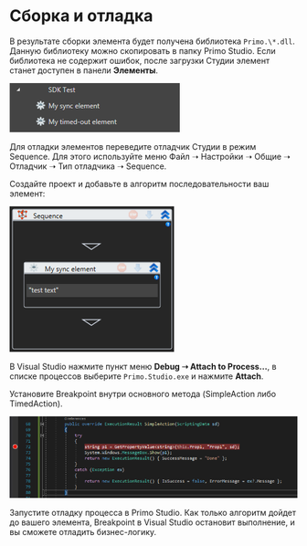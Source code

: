 # Сборка и отладка

В результате сборки элемента будет получена библиотека `Primo.\*.dll`. Данную библиотеку можно скопировать в папку Primo Studio. Если библиотека не содержит ошибок, после загрузки Студии элемент станет доступен в панели **Элементы**.

![](<../../../.gitbook/assets/0 (145).png>)

Для отладки элементов переведите отладчик Студии в режим Sequence. Для этого используйте меню Файл ➝ Настройки ➝ Общие ➝ Отладчик ➝ Тип отладчика ➝ Sequence.

Создайте проект и добавьте в алгоритм последовательности ваш элемент:

![](<../../../.gitbook/assets/1 (119).png>)

В Visual Studio нажмите пункт меню **Debug ➝ Attach to Process…**, в списке процессов выберите `Primo.Studio.exe` и нажмите **Attach**.

Установите Breakpoint внутри основного метода (SimpleAction либо TimedAction).

![](<../../../.gitbook/assets/2 (5).png>)

Запустите отладку процесса в Primo Studio. Как только алгоритм дойдет до вашего элемента, Breakpoint в Visual Studio остановит выполнение, и вы сможете отладить бизнес-логику.
